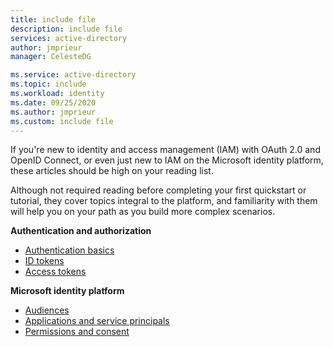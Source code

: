 ```yaml
---
title: include file
description: include file
services: active-directory
author: jmprieur
manager: CelesteDG

ms.service: active-directory
ms.topic: include
ms.workload: identity
ms.date: 09/25/2020
ms.author: jmprieur
ms.custom: include file
---
```


If you're new to identity and access management (IAM) with OAuth 2.0 and OpenID Connect, or even just new to IAM on the Microsoft identity platform, these articles should be high on your reading list.

Although not required reading before completing your first quickstart or tutorial, they cover topics integral to the platform, and familiarity with them will help you on your path as you build more complex scenarios.

**Authentication and authorization**

- [Authentication basics](../articles/active-directory/develop/authentication-vs-authorization.md)
- [ID tokens](../articles/active-directory/develop/id-tokens.md)
- [Access tokens](../articles/active-directory/develop/access-tokens.md)

**Microsoft identity platform**

- [Audiences](../articles/active-directory/develop/v2-supported-account-types.md)
- [Applications and service principals](../articles/active-directory/develop/app-objects-and-service-principals.md)
- [Permissions and consent](../articles/active-directory/develop/v2-permissions-and-consent.md)
